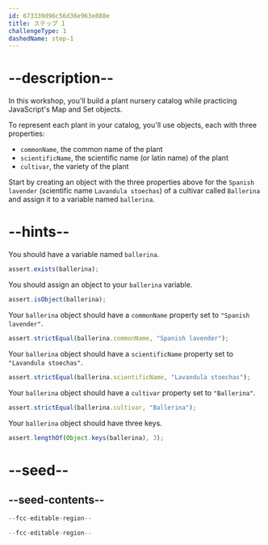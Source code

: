 ```yaml
---
id: 673339d96c56d36e963e888e
title: ステップ 1
challengeType: 1
dashedName: step-1
---
```


# --description--

In this workshop, you'll build a plant nursery catalog while practicing JavaScript's Map and Set objects.

To represent each plant in your catalog, you'll use objects, each with three properties:

- `commonName`, the common name of the plant
- `scientificName`, the scientific name (or latin name) of the plant
- `cultivar`, the variety of the plant

Start by creating an object with the three properties above for the `Spanish lavender` (scientific name `Lavandula stoechas`) of a cultivar called `Ballerina` and assign it to a variable named `ballerina`.

# --hints--

You should have a variable named `ballerina`.

```js
assert.exists(ballerina);
```

You should assign an object to your `ballerina` variable.

```js
assert.isObject(ballerina);
```

Your `ballerina` object should have a `commonName` property set to `"Spanish lavender"`.

```js
assert.strictEqual(ballerina.commonName, "Spanish lavender");
```

Your `ballerina` object should have a `scientificName` property set to `"Lavandula stoechas"`.

```js
assert.strictEqual(ballerina.scientificName, "Lavandula stoechas");
```

Your `ballerina` object should have a `cultivar` property set to `"Ballerina"`.

```js
assert.strictEqual(ballerina.cultivar, "Ballerina");
```

Your `ballerina` object should have three keys.

```js
assert.lengthOf(Object.keys(ballerina), 3);
```

# --seed--

## --seed-contents--

```js
--fcc-editable-region--

--fcc-editable-region--
```
